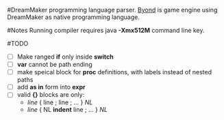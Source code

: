 #DreamMaker programming language parser.
[Byond](http://www.byond.com) is game engine using DreamMaker as native
programming language.

#Notes
Running compiler requires java **-Xmx512M** command line key.

#TODO
- [ ] Make ranged **if** only inside **switch**
- [ ] **var** cannot be path ending
- [ ] make speical block for **proc** definitions, with labels instead of nested
  paths
- [ ] add **as in** form into **expr**
- [ ] valid **{}** blocks are only:
    * *line* { line ; line ; ... } *NL*
    * *line* { NL **indent** line ; ... } *NL*

